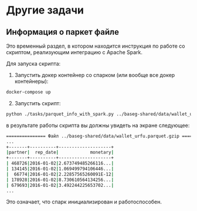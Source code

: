 # Другие задачи

## Информация о паркет файле
Это временный раздел, в котором находится инструкция по работе со скриптом,
реализующим интеграцию с Apache Spark.

Для запуска скрипта:
1. Запустить докер контейнер со спарком (или вообще все докер контейнеры):
  ```bash
  docker-compose up
  ```

2. Запустить скрипт:
  ```bash
  python ./tasks/parquet_info_with_spark.py ../baseg-shared/data/wallet_urfu.parquet.gzip
  ```

  в результате работы скрипта вы должны увидеть на экране следующее:
  ```bash
  =============== Файл ../baseg-shared/data/wallet_urfu.parquet.gzip ===============
  ...
  +-------+----------+--------------------+
  |partner|  rep_date|            monetary|
  +-------+----------+--------------------+
  | 468726|2016-01-02|2.673749485266116...|
  | 134145|2016-01-02|1.069499794106446...|
  |  66774|2016-01-02|2.22857565260091E-12|
  | 178928|2016-01-02|8.730610564134256...|
  | 679693|2016-01-02|3.492244225653702...|
  ...
  ```

  Это означает, что спарк инициализирован и работоспособен.
